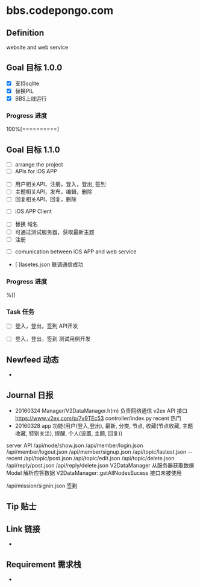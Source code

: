 bbs.codepongo.com
======================
## Definition ##
website and web service

## Goal 目标 1.0.0 ##
* [x] 支持sqlite
* [x] 替换PIL
* [x] BBS上线运行
### Progress 进度 ###
100%[==========]


## Goal 目标 1.1.0 ##
* [ ] arrange the project
* [ ] APIs for iOS APP  
 + [ ] 用户相关API，注册，登入，登出, 签到
 + [ ] 主题相关API，发布，编辑，删除
 + [ ] 回复相关API，回复，删除
* [ ] iOS APP Client
 + [ ] 替换 域名
 + [ ] 可通过测试服务器，获取最新主题
 + [ ] 注册
* [ ] comunication between iOS APP and web service
 + [ ]lasetes.json 联调通信成功

### Progress 进度 ###
  %[]

### Task 任务 ###
* [ ] 登入，登出，签到 API开发
* [ ] 登入，登出，签到 测试用例开发 


## Newfeed 动态 ##
* 

## Journal 日报 ##
* 20160324 
Manager/V2DataManager.h(m) 
负责网络通信 v2ex API 接口 https://www.v2ex.com/p/7v9TEc53
controller/index.py recent 热门
* 20160328
app 功能(用户(登入,登出), 最新, 分类, 节点, 收藏(节点收藏, 主题收藏, 特别关注), 提醒, 个人(设置, 主题, 回复))

server API
/api/node/show.json
/api/member/login.json
/api/member/logout.json
/api/member/signup.json
/api/topic/lastest.json -- recent
/api/topic/post.json
/api/topic/edit.json
/api/topic/delete.json
/api/reply/post.json
/api/reply/delete.json
V2DataManager 从服务器获取数据
Model 解析应答数据
V2DataManager::getAllNodesSucess 接口未被使用

/api/mission/signin.json 签到
## Tip 贴士 ##


## Link 链接 ##
* 

## Requirement 需求栈 ##
* 

